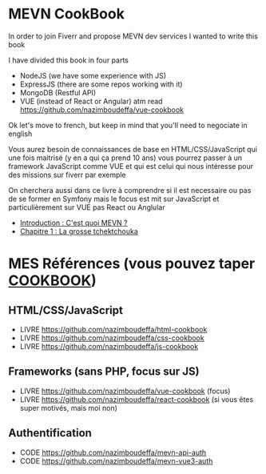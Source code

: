 # MEVN CookBook

In order to join Fiverr and propose MEVN dev services I wanted to write this book

I have divided this book in four parts

* NodeJS (we have some experience with JS)
* ExpressJS (there are some repos working with it)
* MongoDB (Restful API) 
* VUE (instead of React or Angular) atm read https://github.com/nazimboudeffa/vue-cookbook

Ok let's move to french, but keep in mind that you'll need to negociate in english

Vous aurez besoin de connaissances de base en HTML/CSS/JavaScript qui une fois maitrisé (y en a qui ça prend 10 ans) vous pourrez passer à un framework JavaScript comme VUE et qui est celui qui nous intéresse pour des missions sur fiverr par exemple

On cherchera aussi dans ce livre à comprendre si il est necessaire ou pas de se former en Symfony mais le focus est mit sur JavaScript et particulièrement sur VUE pas React ou Anglular

* [Introduction : C'est quoi MEVN ?](https://github.com/nazimboudeffa/mevn-cookbook/blob/main/intro.md)
* [Chapitre 1 : La grosse tchektchouka](https://github.com/nazimboudeffa/mevn-cookbook/blob/main/ch1.md)

# MES Références (vous pouvez taper [COOKBOOK](https://github.com/nazimboudeffa?tab=repositories&q=cookbook))

## HTML/CSS/JavaScript

* LIVRE https://github.com/nazimboudeffa/html-cookbook
* LIVRE https://github.com/nazimboudeffa/css-cookbook
* LIVRE https://github.com/nazimboudeffa/js-cookbook

## Frameworks (sans PHP, focus sur JS)

* LIVRE https://github.com/nazimboudeffa/vue-cookbook (focus)
* LIVRE https://github.com/nazimboudeffa/react-cookbook (si vous êtes super motivés, mais moi non)

## Authentification

* CODE https://github.com/nazimboudeffa/mevn-api-auth
* CODE https://github.com/nazimboudeffa/mevn-vue3-auth
